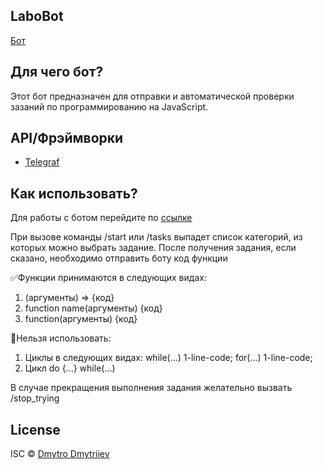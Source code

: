 
## LaboBot
[Бот](https://t.me/progTasks_bot)

## Для чего бот?
Этот бот предназначен для отправки и автоматической проверки зазаний по программированию на JavaScript.

## API/Фрэймворки
- [Telegraf](https://telegraf.js.org/#/)

## Как использовать?
Для работы с ботом перейдите по [ссылке](https://t.me/progTasks_bot)

При вызове команды /start или /tasks выпадет список категорий, из которых можно выбрать задание.
После получения задания, если сказано, необходимо отправить боту код функции

✅Функции принимаются в следующих видах:

1. (аргументы) => {код}
2. function name(аргументы) {код}
3. function(аргументы) {код}

🔴Нельзя использовать:

1. Циклы в следующих видах:
    while(...) 1-line-code;
    for(...) 1-line-code;
2. Цикл do {...} while(...)

В случае прекращения выполнения задания желательно вызвать /stop_trying

## License
ISC © [Dmytro Dmytriiev](https://github.com/dirayser)
